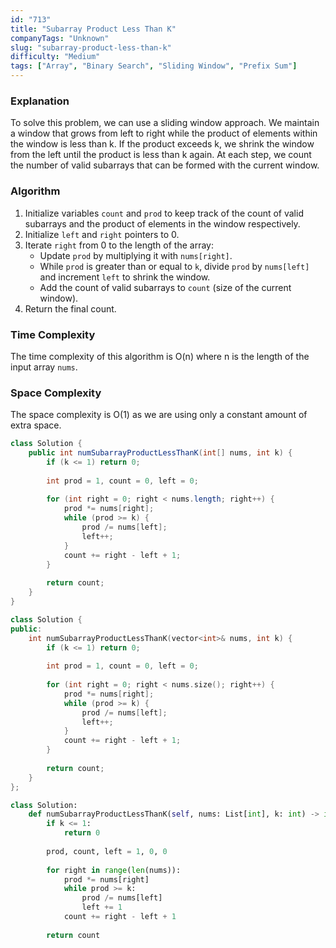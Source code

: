```yaml
---
id: "713"
title: "Subarray Product Less Than K"
companyTags: "Unknown"
slug: "subarray-product-less-than-k"
difficulty: "Medium"
tags: ["Array", "Binary Search", "Sliding Window", "Prefix Sum"]
---
```


### Explanation

To solve this problem, we can use a sliding window approach. We maintain a window that grows from left to right while the product of elements within the window is less than k. If the product exceeds k, we shrink the window from the left until the product is less than k again. At each step, we count the number of valid subarrays that can be formed with the current window.

### Algorithm
1. Initialize variables `count` and `prod` to keep track of the count of valid subarrays and the product of elements in the window respectively.
2. Initialize `left` and `right` pointers to 0.
3. Iterate `right` from 0 to the length of the array:
   - Update `prod` by multiplying it with `nums[right]`.
   - While `prod` is greater than or equal to `k`, divide `prod` by `nums[left]` and increment `left` to shrink the window.
   - Add the count of valid subarrays to `count` (size of the current window).
4. Return the final count.

### Time Complexity
The time complexity of this algorithm is O(n) where n is the length of the input array `nums`.

### Space Complexity
The space complexity is O(1) as we are using only a constant amount of extra space.
```java
class Solution {
    public int numSubarrayProductLessThanK(int[] nums, int k) {
        if (k <= 1) return 0;
        
        int prod = 1, count = 0, left = 0;
        
        for (int right = 0; right < nums.length; right++) {
            prod *= nums[right];
            while (prod >= k) {
                prod /= nums[left];
                left++;
            }
            count += right - left + 1;
        }
        
        return count;
    }
}
```

```cpp
class Solution {
public:
    int numSubarrayProductLessThanK(vector<int>& nums, int k) {
        if (k <= 1) return 0;
        
        int prod = 1, count = 0, left = 0;
        
        for (int right = 0; right < nums.size(); right++) {
            prod *= nums[right];
            while (prod >= k) {
                prod /= nums[left];
                left++;
            }
            count += right - left + 1;
        }
        
        return count;
    }
};
```

```python
class Solution:
    def numSubarrayProductLessThanK(self, nums: List[int], k: int) -> int:
        if k <= 1:
            return 0
        
        prod, count, left = 1, 0, 0
        
        for right in range(len(nums)):
            prod *= nums[right]
            while prod >= k:
                prod /= nums[left]
                left += 1
            count += right - left + 1
        
        return count
```